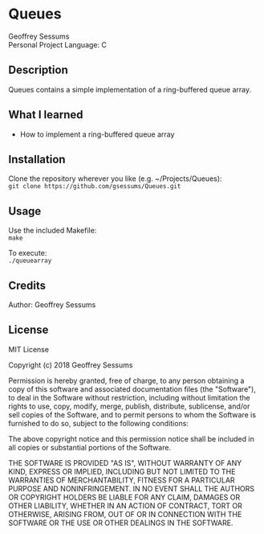 # Queues

Geoffrey Sessums  
Personal Project
Language: C  

## Description

Queues contains a simple implementation of a ring-buffered queue array.

## What I learned

* How to implement a ring-buffered queue array

## Installation

Clone the repository wherever you like (e.g. ~/Projects/Queues):  
`git clone https://github.com/gsessums/Queues.git`

## Usage

Use the included Makefile:  
`make`  

To execute:  
`./queuearray`  

## Credits

Author: Geoffrey Sessums

## License

MIT License

Copyright (c) 2018 Geoffrey Sessums

Permission is hereby granted, free of charge, to any person obtaining a copy
of this software and associated documentation files (the "Software"), to deal
in the Software without restriction, including without limitation the rights
to use, copy, modify, merge, publish, distribute, sublicense, and/or sell
copies of the Software, and to permit persons to whom the Software is
furnished to do so, subject to the following conditions:

The above copyright notice and this permission notice shall be included in all
copies or substantial portions of the Software.

THE SOFTWARE IS PROVIDED "AS IS", WITHOUT WARRANTY OF ANY KIND, EXPRESS OR
IMPLIED, INCLUDING BUT NOT LIMITED TO THE WARRANTIES OF MERCHANTABILITY,
FITNESS FOR A PARTICULAR PURPOSE AND NONINFRINGEMENT. IN NO EVENT SHALL THE
AUTHORS OR COPYRIGHT HOLDERS BE LIABLE FOR ANY CLAIM, DAMAGES OR OTHER
LIABILITY, WHETHER IN AN ACTION OF CONTRACT, TORT OR OTHERWISE, ARISING FROM,
OUT OF OR IN CONNECTION WITH THE SOFTWARE OR THE USE OR OTHER DEALINGS IN THE
SOFTWARE.

